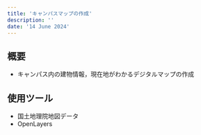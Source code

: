 ```yaml
---
title: 'キャンパスマップの作成'
description: ''
date: '14 June 2024'
---
```


## 概要

- キャンパス内の建物情報，現在地がわかるデジタルマップの作成

## 使用ツール

- 国土地理院地図データ
- OpenLayers

